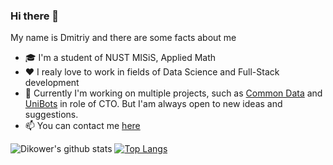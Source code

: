 ### Hi there 👋
My name is Dmitriy and there are some facts about me
- 🎓 I'm a student of NUST MISiS, Applied Math
- ❤️ I realy love to work in fields of Data Science and Full-Stack development
- 🚀 Currently I'm working on multiple projects, such as [Common Data](https://github.com/tpofd/common-data-app) 
and [UniBots](https://unibots-landing.now.sh/) in role of CTO. But I'am always open to new ideas and suggestions.
- 📫 You can contact me [here](https://t.me/Dikower)

![Dikower's github stats](https://github-readme-stats.vercel.app/api?username=Dikower&show_icons=true&theme=tokyonight)
[![Top Langs](https://github-readme-stats.vercel.app/api/top-langs/?username=Dikower&langs_count=5)]()
